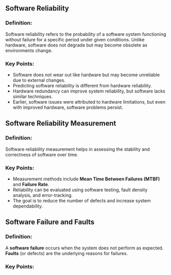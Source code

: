 ## Software Reliability

### Definition:
Software reliability refers to the probability of a software system functioning without failure for a specific period under given conditions. Unlike hardware, software does not degrade but may become obsolete as environments change.

### Key Points:
- Software does not wear out like hardware but may become unreliable due to external changes.
- Predicting software reliability is different from hardware reliability.
- Hardware redundancy can improve system reliability, but software lacks similar techniques.
- Earlier, software issues were attributed to hardware limitations, but even with improved hardware, software problems persist.

## Software Reliability Measurement

### Definition:
Software reliability measurement helps in assessing the stability and correctness of software over time.

### Key Points:
- Measurement methods include **Mean Time Between Failures (MTBF)** and **Failure Rate**.
- Reliability can be evaluated using software testing, fault density analysis, and error-tracking.
- The goal is to reduce the number of defects and increase system dependability.

## Software Failure and Faults

### Definition:
A **software failure** occurs when the system does not perform as expected. **Faults** (or defects) are the underlying reasons for failures.

### Key Points:
